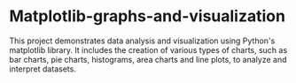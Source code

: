# Matplotlib-graphs-and-visualization
This project demonstrates data analysis and visualization using Python's matplotlib library. It includes the creation of various types of charts, such as bar charts, pie charts, histograms, area charts and line plots, to analyze and interpret datasets.
